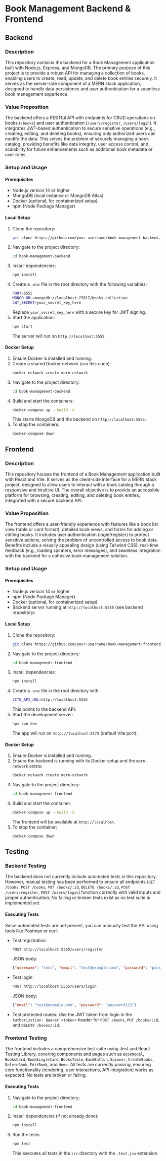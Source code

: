 # Book Management Backend & Frontend

## Backend

### Description

This repository contains the backend for a Book Management application built with Node.js, Express, and MongoDB. The primary purpose of this project is to provide a robust API for managing a collection of books, enabling users to create, read, update, and delete book entries securely. It serves as the server-side component of a MERN stack application, designed to handle data persistence and user authentication for a seamless book management experience.

### Value Proposition

The backend offers a RESTful API with endpoints for CRUD operations on books (`/books`) and user authentication (`/users/register`, `/users/login`). It integrates JWT-based authentication to secure sensitive operations (e.g., creating, editing, and deleting books), ensuring only authorized users can modify the data. This solves the problem of securely managing a book catalog, providing benefits like data integrity, user access control, and scalability for future enhancements such as additional book metadata or user roles.

### Setup and Usage

#### Prerequisites

- Node.js version 14 or higher
- MongoDB (local instance or MongoDB Atlas)
- Docker (optional, for containerized setup)
- npm (Node Package Manager)

#### Local Setup

1. Clone the repository:
   ```sh
   git clone https://github.com/your-username/book-management-backend.git
   ```
2. Navigate to the project directory:
   ```sh
   cd book-management-backend
   ```
3. Install dependencies:
   ```sh
   npm install
   ```
4. Create a `.env` file in the root directory with the following variables:
   ```sh
   PORT=5555
   MONGO_URL=mongodb://localhost:27017/books-collection
   JWT_SECRET=your_secret_key_here
   ```
   Replace `your_secret_key_here` with a secure key for JWT signing.
5. Start the application:
   ```sh
   npm start
   ```
   The server will run on `http://localhost:5555`.

#### Docker Setup

1. Ensure Docker is installed and running.
2. Create a shared Docker network (run this once):
   ```sh
   docker network create mern-network
   ```
3. Navigate to the project directory:
   ```sh
   cd book-management-backend
   ```
4. Build and start the containers:
   ```sh
   docker-compose up --build -d
   ```
   This starts MongoDB and the backend on `http://localhost:5555`.
5. To stop the containers:
   ```sh
   docker-compose down
   ```

## Frontend

### Description

This repository houses the frontend of a Book Management application built with React and Vite. It serves as the client-side interface for a MERN stack project, designed to allow users to interact with a book catalog through a responsive and intuitive UI. The overall objective is to provide an accessible platform for browsing, creating, editing, and deleting book entries, integrated with a secure backend API.

### Value Proposition

The frontend offers a user-friendly experience with features like a book list view (table or card format), detailed book views, and forms for adding or editing books. It includes user authentication (login/register) to protect sensitive actions, solving the problem of uncontrolled access to book data. Benefits include a visually appealing design (using Tailwind CSS), real-time feedback (e.g., loading spinners, error messages), and seamless integration with the backend for a cohesive book management solution.

### Setup and Usage

#### Prerequisites

- Node.js version 14 or higher
- npm (Node Package Manager)
- Docker (optional, for containerized setup)
- Backend server running at `http://localhost:5555` (see backend repository)

#### Local Setup

1. Clone the repository:
   ```sh
   git clone https://github.com/your-username/book-management-frontend.git
   ```
2. Navigate to the project directory:
   ```sh
   cd book-management-frontend
   ```
3. Install dependencies:
   ```sh
   npm install
   ```
4. Create a `.env` file in the root directory with:
   ```sh
   VITE_API_URL=http://localhost:5555
   ```
   This points to the backend API.
5. Start the development server:
   ```sh
   npm run dev
   ```
   The app will run on `http://localhost:5173` (default Vite port).

#### Docker Setup

1. Ensure Docker is installed and running.
2. Ensure the backend is running with its Docker setup and the `mern-network` exists:
   ```sh
   docker network create mern-network
   ```
3. Navigate to the project directory:
   ```sh
   cd book-management-frontend
   ```
4. Build and start the container:
   ```sh
   docker-compose up --build -d
   ```
   The frontend will be available at `http://localhost`.
5. To stop the container:
   ```sh
   docker-compose down
   ```

## Testing

### Backend Testing

The backend does not currently include automated tests in this repository. However, manual testing has been performed to ensure all endpoints (`GET /books`, `POST /books`, `PUT /books/:id`, `DELETE /books/:id`, `POST /users/register`, `POST /users/login`) function correctly with valid inputs and proper authentication. No failing or broken tests exist as no test suite is implemented yet.

#### Executing Tests

Since automated tests are not present, you can manually test the API using tools like Postman or curl:

- Test registration:
  ```sh
  POST http://localhost:5555/users/register
  ```
  JSON body:
  ```json
  {"username": "test", "email": "test@example.com", "password": "password123"}
  ```
- Test login:
  ```sh
  POST http://localhost:5555/users/login
  ```
  JSON body:
  ```json
  {"email": "test@example.com", "password": "password123"}
  ```
- Test protected routes: Use the JWT token from login in the `Authorization: Bearer <token>` header for `POST /books`, `PUT /books/:id`, and `DELETE /books/:id`.

### Frontend Testing

The frontend includes a comprehensive test suite using Jest and React Testing Library, covering components and pages such as `BookModal`, `BooksCard`, `BookSingleCard`, `BooksTable`, `BackButton`, `Spinner`, `CreateBooks`, `DeleteBook`, `EditBook`, and `Home`. All tests are currently passing, ensuring core functionality (rendering, user interactions, API integration) works as expected. No tests are broken or failing.

#### Executing Tests

1. Navigate to the project directory:
   ```sh
   cd book-management-frontend
   ```
2. Install dependencies (if not already done):
   ```sh
   npm install
   ```
3. Run the tests:
   ```sh
   npm test
   ```
   This executes all tests in the `src` directory with the `.test.jsx` extension.

